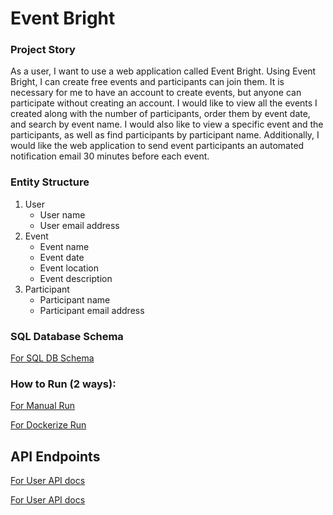 # Event Bright

### Project Story

As a user, I want to use a web application called Event Bright. Using Event Bright, I can create free events and participants can join them. It is necessary for me to have an account to create events, but anyone can participate without creating an account. I would like to view all the events I created along with the number of participants, order them by event date, and search by event name. I would also like to view a specific event and the participants, as well as find participants by participant name. Additionally, I would like the web application to send event participants an automated notification email 30 minutes before each event.

### Entity Structure

1. User
   - User name
   - User email address
2. Event
   - Event name
   - Event date
   - Event location
   - Event description
3. Participant
   - Participant name
   - Participant email address


### SQL Database Schema 

[For SQL DB Schema](./documentation/db.md "DB Schema Documentation!")





### How to Run (2 ways): 

[For Manual Run](./documentation/run/manual.md "Manual Run!")

[For Dockerize Run](./documentation/run/dockerize.md "Dockerize Run!")



## API Endpoints 


[For User API docs](./documentation/user.md "User API Documentation!")

[For User API docs](./documentation/events.md "Event API Documentation!")



